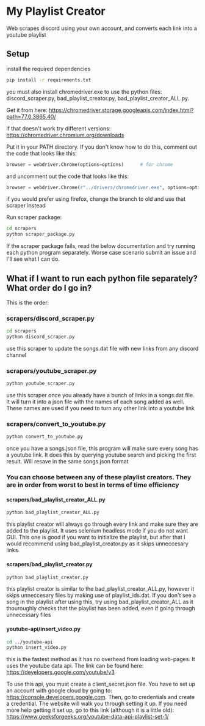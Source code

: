 # My Playlist Creator
Web scrapes discord using your own account, and converts each link into a youtube playlist

## Setup
install the required dependencies

```sh
pip install -r requirements.txt
```

you must also install chromedriver.exe to use the python files: discord_scraper.py, bad_playlist_creator.py, bad_playlist_creator_ALL.py.

Get it from here: https://chromedriver.storage.googleapis.com/index.html?path=77.0.3865.40/

if that doesn't work try different versions: https://chromedriver.chromium.org/downloads

Put it in your PATH directory. If you don't know how to do this, comment out the code that looks like this:
```python
browser = webdriver.Chrome(options=options)      # for chrome
```
and uncomment out the code that looks like this: 
```python
browser = webdriver.Chrome(r"../drivers/chromedriver.exe", options=options)    
```
if you would prefer using firefox, change the branch to old and use that scraper instead

Run scraper package:
```sh
cd scrapers
python scraper_package.py
```

If the scraper package fails, read the below documentation and try running each python program separately. Worse case scenario submit an issue and I'll see what I can do. 

## What if I want to run each python file separately? What order do I go in?
This is the order:
### scrapers/discord_scraper.py
```sh
cd scrapers
python discord_scraper.py
```
use this scraper to update the songs.dat file with new links from any discord channel 

### scrapers/youtube_scraper.py
```sh
python youtube_scraper.py
```
use this scraper once you already have a bunch of links in a songs.dat file. It will turn it into a json file with the names of each song added as well. These names are used if you need to turn any other link into a youtube link

### scrapers/convert_to_youtube.py
```sh
python convert_to_youtube.py
```
once you have a songs.json file, this program will make sure every song has a youtube link. It does this by querying youtube search and picking the first result. Will resave in the same songs.json format

### You can choose between any of these playlist creators. They are in order from worst to best in terms of time efficiency
#### scrapers/bad_playlist_creator_ALL.py
```sh
python bad_playlist_creator_ALL.py
```
this playlist creator will always go through every link and make sure they are added to the playlist. It uses selenium headless mode if you do not want GUI. This one is good if you want to initialize the playlist, but after that I would recommend using bad_playlist_creator.py as it skips unneccesary links. 

#### scrapers/bad_playlist_creator.py
```sh
python bad_playlist_creator.py
```
this playlist creator is similar to the bad_playlist_creator_ALL.py, however it skips unneccesary files by making use of playlist_ids.dat. If you don't see a song in the playlist after using this, try using bad_playlist_creator_ALL as it thouroughly checks that the playlist has been added, even if  going through unnecessary files

#### youtube-api/insert_video.py
```sh
cd ../youtube-api
python insert_video.py
```
this is the fastest method as it has no overhead from loading web-pages. It uses the youtube data api. The link can be found here: https://developers.google.com/youtube/v3

To use this api, you must create a client_secret.json file. You have to set up an account with google cloud by going to: https://console.developers.google.com. Then, go to credentials and create a credential. The website will walk you through setting it up. If you need more help getting it set up, go to this link (although it is a little old): https://www.geeksforgeeks.org/youtube-data-api-playlist-set-1/

